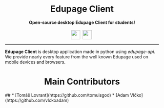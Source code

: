 <div align="center">
    <h1>Edupage Client</h1>
    <strong>Open-source desktop Edupage Client for students!</strong><br><br>
    <img src="https://forthebadge.com/images/badges/made-with-python.svg" height="30">&nbsp;
    <img src="https://forthebadge.com/images/badges/built-with-love.svg" height="30">&nbsp;
</div>

---
**Edupage Client** is desktop application made in python using *edupage-api*. 
We provide nearly every feature from the well known Edupage used on mobile devices and browsers.

<div align="center">
    <h1>Main Contributors</1> 
</div>
## 
* [Tomáš Lovrant](https://github.com/tomuisgod)
* [Adam Vlčko](https://github.com/vlckoadam)
